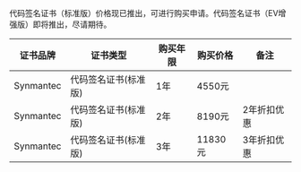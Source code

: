 
代码签名证书（标准版）价格现已推出，可进行购买申请。代码签名证书（EV增强版）即将推出，尽请期待。

| 证书品牌 | 证书类型 | 购买年限 | 购买价格 | 备注 |
|------|-----|-----|-----|---|
| Synmantec |代码签名证书(标准版)| 1年 | 4550元 | |
| Synmantec |代码签名证书(标准版)| 2年 | 8190元 | 2年折扣优惠 |
| Synmantec |代码签名证书(标准版)| 3年 | 11830元 | 3年折扣优惠 |

